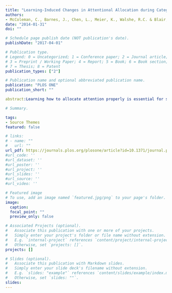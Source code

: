 ```yaml
---
title: "Learning-Induced Changes in Attentional Allocation during Categorization: A Sizable Catalog of Attention Change as Measured by Eye Movements"
authors:
- McColeman, C., Barnes, J., Chen, L., Meier, K., Walshe, R.C. & Blair, M.
date: "2014-01-31"
doi: ""

# Schedule page publish date (NOT publication's date).
publishDate: "2017-04-01"

# Publication type.
# Legend: 0 = Uncategorized; 1 = Conference paper; 2 = Journal article;
# 3 = Preprint / Working Paper; 4 = Report; 5 = Book; 6 = Book section;
# 7 = Thesis; 8 = Patent
publication_types: ["2"]

# Publication name and optional abbreviated publication name.
publication: "PLOS ONE"
publication_short: ""

abstract:Learning how to allocate attention properly is essential for success at many categorization tasks. Advances in our understanding of learned attention are stymied by a chicken-and-egg problem - there are no theoretical accounts of learned attention that predict patterns of eye movements, making data collection difficult to justify, and there are not enough datasets to support the development of a rich theory of learned attention. The present work addresses this by reporting five measures relating to the overt allocation of attention across 10 category learning experiments: accuracy, probability of fixating irrelevant information, number of fixations to category features, the amount of change in the allocation of attention (using a new measure called Time Proportion Shift - TIPS), and a measure of the relationship between attention change and erroneous responses. Using these measures, the data suggest that eye-movements are not substantially connected to error in most cases and that aggregate trial-by-trial attention change is generally stable across a number of changing task variables. The data presented here provide a target for computational models that aim to account for changes in overt attentional behaviors across learning.

# Summary.

tags:
- Source Themes
featured: false

# links:
# - name: ""
#   url: ""
url_pdf: https://journals.plos.org/plosone/article?id=10.1371/journal.pone.0083302
#url_code: ''
#url_dataset: ''
#url_poster: ''
#url_project: ''
#url_slides: ''
#url_source: ''
#url_video: ''

# Featured image
# To use, add an image named `featured.jpg/png` to your page's folder. 
image:
  caption:
  focal_point: ""
  preview_only: false

# Associated Projects (optional).
#   Associate this publication with one or more of your projects.
#   Simply enter your project's folder or file name without extension.
#   E.g. `internal-project` references `content/project/internal-project/index.md`.
#   Otherwise, set `projects: []`.
projects: []

# Slides (optional).
#   Associate this publication with Markdown slides.
#   Simply enter your slide deck's filename without extension.
#   E.g. `slides: "example"` references `content/slides/example/index.md`.
#   Otherwise, set `slides: ""`.
slides: 
---
```


